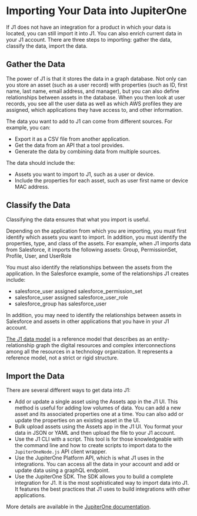 # Importing Your Data into JupiterOne

If J1 does not have an integration for a product in which your data is located, 
you can still import it into J1. You can also enrich current data in your J1 account. 
There are three steps to importing: gather the data, classify the data, import 
the data.

## Gather the Data

The power of J1 is that it stores the data in a graph database. Not only can 
you store an asset (such as a user record) with properties (such as ID, first name, 
last name, email address, and manager), but you can also define relationships 
between assets in the database. When you then look at user records, you see
all the user data as well as which AWS profiles they are assigned, which 
applications they have access to, and other information.

The data you want to add to J1 can come from different sources. For example, 
you can:

- Export it as a CSV file from another application. 
- Get the data from an API that a tool provides. 
- Generate the data by combining data from multiple sources. 

The data should include the:

- Assets you want to import to J1, such as a user or device.
- Include the properties for each asset, such as user first name or 
  device MAC address.

## Classify the Data

Classifying the data ensures that what you import is useful. 

Depending on the application from which you are importing, you must first
identify which assets you want to import. In addition, you must identify
the properties, type, and class of the assets.  For example, when J1 imports 
data from Salesforce, it imports the following assets: Group, PermissionSet, 
Profile, User, and UserRole

You must also identify the relationships between the assets from the application. 
In the Salesforce example, some of the relationships J1 creates include:

- salesforce_user assigned salesforce_permission_set
- salesforce_user assigned salesforce_user_role
- salesforce_group has salesforce_user

In addition, you may need to identify the relationships between assets in Salesforce 
and assets in other applications that you have in your J1 account.

[The J1 data model](../docs/jupiterone-data-model.png) is a reference model that describes as an entity-relationship graph 
the digital resources and complex interconnections among all the resources 
in a technology organization. It represents a reference model, not a strict or rigid structure.

## Import the Data

There are several different ways to get data into J1:

- Add or update a single asset using the Assets app in the J1 UI. This method is useful 
  for adding low volumes of data. You can add a new asset and its associated properties 
  one at a time. You can also add or update the properties on an existing asset in the UI. 
- Bulk upload assets using the Assets app in the J1 UI. You format your data in 
  JSON or YAML and then upload the file to your J1 account. 
- Use the J1 CLI with a script. This tool is for those knowledgeable with the command line 
  and how to create scripts to import data to the `JupiterOneNode.js` API client wrapper. 
- Use the JupiterOne Platform API, which is what J1 uses in the integrations. You can access 
  all the data in your account and add or update data using a graphQL endpoint. 
- Use the JupiterOne SDK. The SDK allows you to build a complete integration for J1. It is the most sophisticated way to import data into J1. It features the best practices that 
  J1 uses to build integrations with other applications.

More details are available in the [JupiterOne documentation](https://support.jupiterone.io/hc/en-us).